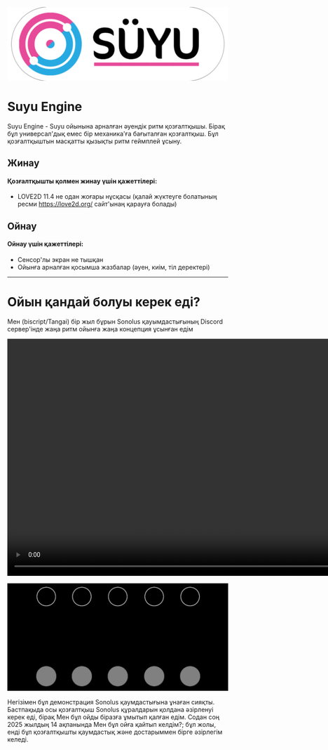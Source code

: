 ![logo](/res/images/logos/logo3.png)

# Suyu Engine
Suyu Engine - Suyu ойынына арналған әуендік ритм қозғалтқышы. Бірақ бұл универсал'дық емес бір механика'ға бағыталған қозғалтқыш.
Бұл қозғалтқыштын масқатты қызықты ритм геймплей ұсыну.

## Жинау
#### Қозғалтқышты қолмен жинау үшін қажеттілері:
- LOVE2D 11.4 не одан жоғары нұсқасы (қалай жүктеуге болатының ресми https://love2d.org/ сайт'ынаң қарауға болады)

## Ойнау
#### Ойнау үшін қажеттілері:
- Сенсор'лы экран не тышқан
- Ойынға арналған қосымша жазбалар (әуен, киім, тіл деректері)

---

# Ойын қандай болуы керек еді?
Мен (biscript/Tangai) бір жыл бұрын Sonolus қауымдастығының Discord сервер'інде жаңа ритм ойынға жаңа концепция ұсынған едім

<video width="1080" controls>
  <source src="docs/res/videos/demonstration1.mp4" type="video/mp4">
  (Видео осы Markdown нұсқасында қолжетімсіз болса, видео'ны 'docs/res/videos/demonstration1.mp3' орналасуы бойынша қарап көріңіз.)
</video>

![demonstration](/docs/res/images/demonstration1.jpg)

Негізімен бұл демонстрация Sonolus қаумдастығына ұнаған сияқты.
Бастпақыда осы қозғалтқыш Sonolus құралдарын қолдана әзірленуі керек еді, бірақ Мен бұл ойды біразға ұмытып қалған едім. Содан соң 2025 жылдың 14 ақпанында Мен бұл ойға қайтып келдім?; бұл жолы, енді бұл қозғалтқышты қаумдастық және достарыммен бірге әзірлегім келеді.